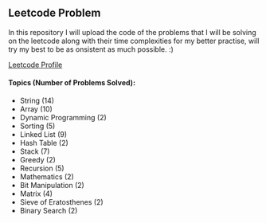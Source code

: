 
## Leetcode Problem

In this repository I will upload the code of the problems that I will be solving on the leetcode along with their time complexities for my better practise, will try my best to be as onsistent as much possible. :)

<a href="https://leetcode.com/prabhxs/">Leetcode Profile </a>

#### Topics (Number of Problems Solved):
- String (14)
- Array (10)
- Dynamic Programming (2)
- Sorting (5)
- Linked List (9)
- Hash Table (2)
- Stack (7)
- Greedy (2)
- Recursion (5)
- Mathematics (2)
- Bit Manipulation (2)
- Matrix (4)
- Sieve of Eratosthenes (2)
- Binary Search (2)
